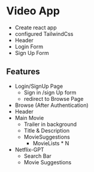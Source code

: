 # Video App
- Create react app
- configured TailwindCss
- Header
- Login Form  
- Sign Up Form


## Features
- Login/SignUp Page
    - Sign in /sign Up form
    - redirect to Browse Page
- Browse (After Authentication)
 - Header
 - Main Movie
    - Trailer in background
    - Title & Description 
    - MovieSuggestions
        - MovieLists * N
- Netflix-GPT
    - Search Bar
    - Movie Suggestions

